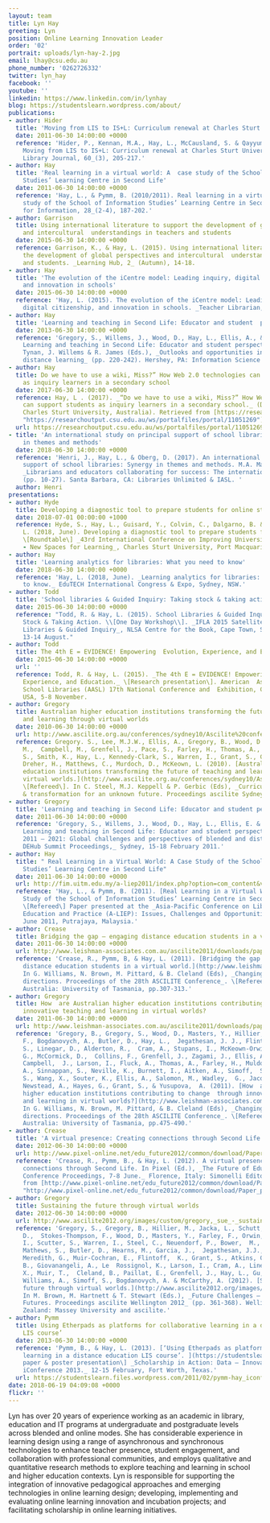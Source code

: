 ```yaml
---
layout: team
title: Lyn Hay
greeting: Lyn
position: Online Learning Innovation Leader
order: '02'
portrait: uploads/lyn-hay-2.jpg
email: lhay@csu.edu.au
phone_number: '0262726332'
twitter: lyn_hay
facebook: ''
youtube: ''
linkedin: https://www.linkedin.com/in/lynhay
blog: https://studentslearn.wordpress.com/about/
publications:
- author: Hider
  title: 'Moving from LIS to IS+L: Curriculum renewal at Charles Sturt University'
  date: 2011-06-30 14:00:00 +0000
  reference: 'Hider, P., Kennan, M.A., Hay, L., McCausland, S. & Qayyum, A.  (2011).
    Moving from LIS to IS+L: Curriculum renewal at Charles Sturt University.  _Australian
    Library Journal, 60_(3), 205-217.'
- author: Hay
  title: 'Real learning in a virtual world: A  case study of the School of Information
    Studies’ Learning Centre in Second Life'
  date: 2011-06-30 14:00:00 +0000
  reference: 'Hay, L., & Pymm, B. (2010/2011). Real learning in a virtual world: A  case
    study of the School of Information Studies’ Learning Centre in Second Life.  _Education
    for Information, 28_(2-4), 187-202.'
- author: Garrison
  title: Using international literature to support the development of global perspectives
    and intercultural  understandings in teachers and students
  date: 2015-06-30 14:00:00 +0000
  reference: Garrison, K., & Hay, L. (2015). Using international literature to support
    the development of global perspectives and intercultural  understandings in teachers
    and students. _Learning Hub, 2_ (Autumn), 14-18.
- author: Hay
  title: 'The evolution of the iCentre model: Leading inquiry, digital citizenship,
    and innovation in schools'
  date: 2015-06-30 14:00:00 +0000
  reference: 'Hay, L. (2015). The evolution of the iCentre model: Leading inquiry,
    digital citizenship, and innovation in schools. _Teacher Librarian, 42_(4), 15-19.'
- author: Hay
  title: 'Learning and teaching in Second Life: Educator and student  perspectives'
  date: 2013-06-30 14:00:00 +0000
  reference: 'Gregory, S., Willems, J., Wood, D., Hay, L., Ellis, A., & Jacka, L.  (2013).
    Learning and teaching in Second Life: Educator and student perspectives. In B.
    Tynan, J. Willems & R. James (Eds.), _Outlooks and opportunities in blended and
    distance learning_ (pp. 220-242). Hershey, PA: Information Science (IGI Global).'
- author: Hay
  title: Do we have to use a wiki, Miss?” How Web 2.0 technologies can support students
    as inquiry learners in a secondary school
  date: 2017-06-30 14:00:00 +0000
  reference: Hay, L . (2017). _“Do we have to use a wiki, Miss?” How Web 2.0 technologies
    can support students as inquiry learners in a secondary school._ (Doctoral dissertation,
    Charles Sturt University, Australia). Retrieved from [https://researchoutput.csu.edu.au/ws/portalfiles/portal/11051269](https://researchoutput.csu.edu.au/ws/portalfiles/portal/11051269
    "https://researchoutput.csu.edu.au/ws/portalfiles/portal/11051269")
  url: https://researchoutput.csu.edu.au/ws/portalfiles/portal/11051269
- title: 'An international study on principal support of school libraries: Synergy
    in themes and methods'
  date: 2018-06-30 14:00:00 +0000
  reference: 'Henri, J., Hay, L., & Oberg, D. (2017). An international study on principal
    support of school libraries: Synergy in themes and methods. M.A. Mardis (Ed.),
    _Librarians and educators collaborating for success: The international perspective,_
    (pp. 10-27). Santa Barbara, CA: Libraries Unlimited & IASL. '
  author: Henri
presentations:
- author: Hyde
  title: Developing a diagnostic tool to prepare students for online study
  date: 2018-07-01 00:00:00 +1000
  reference: Hyde, S., Hay, L., Guisard, Y., Colvin, C., Dalgarno, B. & Croft-Piggin,
    L. (2018, June). Developing a diagnostic tool to prepare students for online study.
    \[Roundtable\] _43rd International Conference on Improving University Teaching
    - New Spaces for Learning_, Charles Sturt University, Port Macquarie, NSW.
- author: Hay
  title: 'Learning analytics for libraries: What you need to know'
  date: 2018-06-30 14:00:00 +0000
  reference: 'Hay, L. (2018, June). _Learning analytics for libraries: What you need
    to know._ EduTECH International Congress & Expo, Sydney, NSW.'
- author: Todd
  title: 'School libraries & Guided Inquiry: Taking stock & taking action'
  date: 2015-06-30 14:00:00 +0000
  reference: "Todd, R. & Hay, L. (2015). School Libraries & Guided Inquiry:  \n Taking
    Stock & Taking Action. \\[One Day Workshop\\]. _IFLA 2015 Satellite Program: School
    Libraries & Guided Inquiry_, NLSA Centre for the Book, Cape Town, South Africa,
    13-14 August."
- author: Todd
  title: The 4th E = EVIDENCE! Empowering  Evolution, Experience, and Education
  date: 2015-06-30 14:00:00 +0000
  url: ''
  reference: Todd, R. & Hay, L. (2015). _The 4th E = EVIDENCE! Empowering  Evolution,
    Experience, and Education._ \[Research presentation\]. American  Association of
    School Libraries (AASL) 17th National Conference and  Exhibition, Columbus, Ohio,
    USA, 5-8 November.
- author: Gregory
  title: Australian higher education institutions transforming the future of teaching
    and learning through virtual worlds
  date: 2010-06-30 14:00:00 +0000
  url: http://www.ascilite.org.au/conferences/sydney10/Ascilite%20conference%20proceedings%202010/Gregory-full.pdf
  reference: Gregory. S., Lee, M.J.W., Ellis, A., Gregory, B., Wood, D., Hillier,
    M.,  Campbell, M., Grenfell, J., Pace, S., Farley, H., Thomas, A., Cram, A.,  Sinnappan,
    S., Smith, K., Hay, L., Kennedy-Clark, S., Warren, I., Grant, S., Craven, D.,
    Dreher, H., Matthews, C., Murdoch, D., McKeown, L. (2010). [Australian higher
    education institutions transforming the future of teaching and learning through
    virtual worlds.](http://www.ascilite.org.au/conferences/sydney10/Ascilite%20conference%20proceedings%202010/Gregory-full.pdf)
    \[Refereed\]. In C. Steel, M.J. Keppell & P. Gerbic (Eds), _Curriculum, technology
    & transformation for an unknown future. Proceedings ascilite Sydney 2010_.
- author: Gregory
  title: 'Learning and teaching in Second Life: Educator and student perspectives'
  date: 2011-06-30 14:00:00 +0000
  reference: 'Gregory, S., Willems, J., Wood, D., Hay, L., Ellis, E. & Jacka, L. (2011).
    Learning and teaching in Second Life: Educator and student perspectives. _Education
    2011 – 2021: Global challenges and perspectives of blended and distance learning.
    DEHub Summit Proceedings,_ Sydney, 15-18 February 2011.'
- author: Hay
  title: " Real Learning in a Virtual World: A Case Study of the School of Information
    Studies’ Learning Centre in Second Life"
  date: 2011-06-30 14:00:00 +0000
  url: http://fim.uitm.edu.my/a-liep2011/index.php?option=com_content&view=article&id=55&Itemid=66
  reference: 'Hay, L., & Pymm, B. (2011). [Real Learning in a Virtual World: A Case
    Study of the School of Information Studies’ Learning Centre in Second Life.](http://fim.uitm.edu.my/a-liep2011/index.php?option=com_content&view=article&id=55&Itemid=66)
    \[Refereed\] Paper presented at the _Asia-Pacific Conference on Library & Information
    Education and Practice (A-LIEP): Issues, Challenges and Opportunities_, 22-24
    June 2011, Putrajaya, Malaysia.'
- author: Crease
  title: Bridging the gap – engaging distance education students in a virtual world
  date: 2011-06-30 14:00:00 +0000
  url: http://www.leishman-associates.com.au/ascilite2011/downloads/papers/Gregory-full.pdf
  reference: 'Crease, R., Pymm, B, & Hay, L. (2011). [Bridging the gap – engaging
    distance education students in a virtual world.](http://www.leishman-associates.com.au/ascilite2011/downloads/papers/Gregory-full.pdf)
    In G. Williams, N. Brown, M. Pittard, & B. Cleland (Eds), _Changing demands, changing
    directions. Proceedings of the 28th ASCILITE Conference_. \[Refereed\] Hobart,
    Australia: University of Tasmania, pp.307-313.'
- author: Gregory
  title: How  are Australian higher education institutions contributing to change  through
    innovative teaching and learning in virtual worlds?
  date: 2011-06-30 14:00:00 +0000
  url: http://www.leishman-associates.com.au/ascilite2011/downloads/papers/Gregory-full.pdf
  reference: 'Gregory, B., Gregory, S., Wood, D., Masters, Y., Hillier, M., Stokes-Thompson,
    F., Bogdanovych, A., Butler, D., Hay, L.,  Jegathesan, J. J., Flintoff, K., Schutt,
    S., Linegar, D., Alderton, R.,  Cram, A., Stupans, I., McKeown-Orwin, L., Meredith,
    G., McCormick, D.,  Collins, F., Grenfell, J., Zagami, J., Ellis, A., Jacka, L.,
    Campbell,  J., Larson, I., Fluck, A., Thomas, A., Farley, H., Muldoon, N. I.,  Abbas,
    A., Sinnappan, S., Neville, K., Burnett, I., Aitken, A., Simoff,  S., Scutter,
    S., Wang, X., Souter, K., Ellis, A., Salomon, M., Wadley,  G., Jacobson, M. J.,
    Newstead, A., Hayes, G., Grant, S., & Yusupova,  A. (2011). [How  are Australian
    higher education institutions contributing to change  through innovative teaching
    and learning in virtual worlds?](http://www.leishman-associates.com.au/ascilite2011/downloads/papers/Gregory-full.pdf)
    In G. Williams, N. Brown, M. Pittard, & B. Cleland (Eds), _Changing demands, changing
    directions. Proceedings of the 28th ASCILITE Conference_. \[Refereed\] Hobart,
    Australia: University of Tasmania, pp.475-490.'
- author: Crease
  title: 'A virtual presence: Creating connections through Second Life'
  date: 2012-06-30 14:00:00 +0000
  url: http://www.pixel-online.net/edu_future2012/common/download/Paper_pdf/163-DE03-FP-Crease-FOE2012.pdf
  reference: 'Crease, R., Pymm, B., & Hay, L. (2012). A virtual presence: Creating
    connections through Second Life. In Pixel (Ed.), _The Future of Education, International
    Conference Proceedings, 7-8 June._ Florence, Italy: Simonelli Editore. Retrieved
    from [http://www.pixel-online.net/edu_future2012/common/download/Paper_pdf/163-DE03-FP-Crease-FOE2012.pdf](http://www.pixel-online.net/edu_future2012/common/download/Paper_pdf/163-DE03-FP-Crease-FOE2012.pdf
    "http://www.pixel-online.net/edu_future2012/common/download/Paper_pdf/163-DE03-FP-Crease-FOE2012.pdf")'
- author: Gregory
  title: Sustaining the future through virtual worlds
  date: 2012-06-30 14:00:00 +0000
  url: http://www.ascilite2012.org/images/custom/gregory,_sue_-_sustaining.pdf
  reference: 'Gregory, S., Gregory, B., Hillier, M., Jacka, L., Schutt, S., Ellis,
    D.,  Stokes-Thompson, F., Wood, D., Masters, Y., Farley, F., Orwin, L.,  Stupans,
    I., Scutter, S., Warren, I., Steel, C., Neuendorf, P., Bower,  M., Miller, C.,
    Mathews, S., Butler, D., Hearns, M., Garcia, J.,  Jegathesan, J.J., Brown, R.,
    Meredith, G., Muir-Cochran, E., Flintoff,  K., Grant, S., Atkins, C., Gaukrodger,
    B., Giovanangeli, A., Le  Rossignol, K., Larson, I., Cram, A., Linegar, D., Wang,
    X., Muir, T.,  Cleland, B., Paillat, E., Grenfell, J., Hay, L., Gu, N., Anthony
    Williams, A., Simoff, S., Bogdanovych, A. & McCarthy, A. (2012). [Sustaining the
    future through virtual worlds.](http://www.ascilite2012.org/images/custom/gregory,_sue_-_sustaining.pdf)
    In M. Brown, M. Hartnett & T. Stewart (Eds.), _Future Challenges – Sustainable
    Futures. Proceedings ascilite Wellington 2012_ (pp. 361-368). Wellington, New
    Zealand: Massey University and ascilite.'
- author: Pymm
  title: Using Etherpads as platforms for collaborative learning in a distance education
    LIS course’
  date: 2013-06-30 14:00:00 +0000
  reference: 'Pymm, B., & Hay, L. (2013). [‘Using Etherpads as platforms for collaborative
    learning in a distance education LIS course’. ](https://studentslearn.files.wordpress.com/2011/02/pymm-hay_iconference2013_a4poster.pdf)\[Refereed
    paper & poster presentation\] _Scholarship in Action: Data – Innovation – Wisdom.
    iConference 2013._ 12-15 February, Fort Worth, Texas.'
  url: https://studentslearn.files.wordpress.com/2011/02/pymm-hay_iconference2013_a4poster.pdf
date: 2018-06-19 04:09:08 +0000
flickr: ''
---
```


Lyn has over 20 years of experience working as an academic in library, education and IT programs at undergraduate and postgraduate levels across blended and online modes. She has considerable experience in learning design using a range of asynchronous and synchronous technologies to enhance teacher presence, student engagement, and collaboration with professional communities, and employs qualitative and quantitative research methods to explore teaching and learning in school and higher education contexts. Lyn is responsible for supporting the integration of innovative pedagogical approaches and emerging technologies in online learning design; developing, implementing and evaluating online learning innovation and incubation projects; and facilitating scholarship in online learning initiatives.
